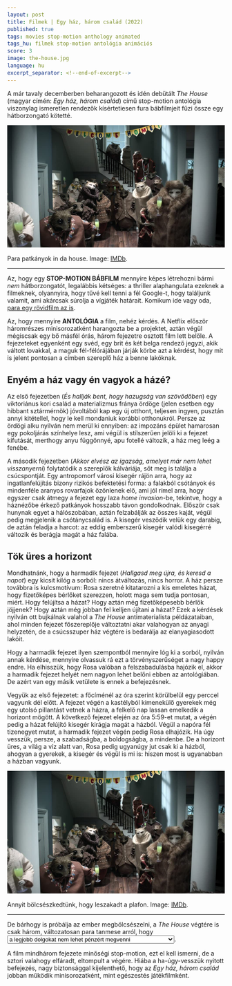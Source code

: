 ```yaml
---
layout: post
title: Filmek | Egy ház, három család (2022)
published: true
tags: movies stop-motion anthology animated
tags_hu: filmek stop-motion antológia animációs
score: 3
image: the-house.jpg
language: hu
excerpt_separator: <!--end-of-excerpt-->
---
```

<p>A már tavaly decemberben beharangozott és idén debütált <i>The House</i> (magyar címén: <i>Egy ház, három család</i>) című stop-motion antológia viszonylag ismeretlen rendezők kísértetiesen fura bábfilmjeit fűzi össze egy hátborzongató kötetté.</p>
<!--end-of-excerpt-->
<p><img src="/assets/the-house.jpg"></p>

<p>Para patkányok in da house. Image: <a href="https://www.imdb.com/title/tt0338526/mediaviewer/rm3526487041" target="_blank">IMDb</a>.</p>

<hr>

<p>Az, hogy egy <b>STOP-MOTION BÁBFILM</b> mennyire képes létrehozni bármi <i>nem</i> hátborzongatót, legalábbis kétséges: a thriller alaphangulata ezeknek a filmeknek, olyannyira, hogy tűvé kell tenni a fél Google-t, hogy találjunk valamit, ami akárcsak súrolja a vígjáték határait. Komikum ide vagy oda, <a href="https://www.youtube.com/watch?v=paiVZ93ZroU" target="_blank">para egy rövidfilm az is</a>.</p>
<p>Az, hogy mennyire <b>ANTOLÓGIA</b> a film, nehéz kérdés. A Netflix először háromrészes minisorozatként harangozta be a projektet, aztán végül mégiscsak egy bő másfél órás, három fejezetre osztott film lett belőle. A fejezeteket egyenként egy svéd, egy brit és két belga rendező jegyzi, akik váltott lovakkal, a maguk fél-félórájában járják körbe azt a kérdést, hogy mit is jelent pontosan a címben szereplő ház a benne lakóknak.</p>
<h2>Enyém a ház vagy én vagyok a házé?</h2>
<p>Az első fejezetben (<i>És hallják bent, hogy hazugság van szövődőben</i>) egy viktoriánus kori család a materializmus fránya ördöge (jelen esetben egy hibbant sztármérnök) jóvoltából kap egy új otthont, teljesen ingyen, pusztán annyi kitétellel, hogy le kell mondaniuk korábbi otthonukról. Persze az ördögi alku nyilván nem merül ki ennyiben: az impozáns épület hamarosan egy pokoljárás színhelye lesz, ami végül is stílszerűen jelöli ki a fejezet kifutását, merthogy anyu függönnyé, apu fotellé változik, a ház meg leég a fenébe.</p>
<p>A második fejezetben (<i>Akkor elvész az igazság, amelyet már nem lehet visszanyerni</i>) folytatódik a szereplők kálváriája, sőt meg is találja a csúcspontját. Egy antropomorf városi kisegér rájön arra, hogy az ingatlanfelújítás bizony rizikós befektetési forma: a falakból csótányok és mindenféle aranyos rovarfajok özönlenek elő, ami jól rímel arra, hogy egyszer csak átmegy a fejezet egy laza <i>home invasion</i>-be, tekintve, hogy a háznézőbe érkező patkányok hosszabb távon gondolkodnak. Először csak hunynak egyet a hálószobában, aztán felzabálják az összes kaját, végül pedig megjelenik a csótánycsalád is. A kisegér vesződik velük egy darabig, de aztán feladja a harcot: az eddig emberszerű kisegér valódi kisegérré változik és berágja magát a ház falába.</p>
<h2>Tök üres a horizont</h2>
<p>Mondhatnánk, hogy a harmadik fejezet (<i>Hallgasd meg újra, és keresd a napot</i>) egy kicsit kilóg a sorból: nincs átváltozás, nincs horror. A ház persze továbbra is kulcsmotívum: Rosa szeretné kitatarozni a kis emeletes házat, hogy fizetőképes bérlőket szerezzen, holott maga sem tudja pontosan, miért. Hogy felújítsa a házat? Hogy aztán még fizetőképesebb bérlők jöjjenek? Hogy aztán még jobban fel kelljen újítani a házat? Ezek a kérdések nyilván ott bujkálnak valahol a <i>The House</i> antimaterialista példázataiban, ahol minden fejezet főszereplője változtatni akar valahogyan az anyagi helyzetén, de a csúcsszuper ház végtére is bedarálja az elanyagiasodott lakóit.</p>
<p>Hogy a harmadik fejezet ilyen szempontból mennyire lóg ki a sorból, nyilván annak kérdése, mennyire olvassuk rá ezt a törvényszerűséget a nagy happy endre. Ha elhisszük, hogy Rosa valóban a felszabadulásba hajózik el, akkor a harmadik fejezet helyét nem nagyon lehet belőni ebben az antológiában. De azért van egy másik vetülete is ennek a befejezésnek.</p>
<p>Vegyük az első fejezetet: a főcíménél az óra szerint körülbelül egy perccel vagyunk dél előtt. A fejezet végén a kastélyból kimenekülő gyerekek még egy utolsó pillantást vetnek a házra, a felkelő nap lassan emelkedik a horizont mögött. A következő fejezet elején az óra 5:59-et mutat, a végén pedig a házat felújító kisegér kirágja magát a házból. Végül a napóra fél tizenegyet mutat, a harmadik fejezet végén pedig Rosa elhajózik. Ha úgy vesszük, persze, a szabadságba, a boldogságba, a mindenbe. De a horizont üres, a világ a víz alatt van, Rosa pedig ugyanúgy jut csak ki a házból, ahogyan a gyerekek, a kisegér és végül is mi is: hiszen most is ugyanabban a házban vagyunk.</p>

<p><img src="/assets/the-house.jpg"></p>

<p>Annyit bölcsészkedtünk, hogy leszakadt a plafon. Image: <a href="https://www.imdb.com/title/tt0338526/mediaviewer/rm3576818689" target="_blank">IMDb</a>.</p>

<hr>

<p>De bárhogy is próbálja az ember megbölcsészelni, a <i>The House</i> végtére is csak három, változatosan para tanmese arról, hogy <select>
<option>a legjobb dolgokat nem lehet pénzért megvenni</option>
<option>a legfontosabb a család</option>
<option>az ingatlan veszélyes befektetés</option>
<option>aki függönyöket varr magának, végül maga is függönnyé válik</option>
</select>.</p>
<p>A film mindhárom fejezete minőségi stop-motion, ezt el kell ismerni, de a sztori valahogy elfáradt, eltompult a végére. Hiába a ha-úgy-vesszük nyitott befejezés, nagy biztonsággal kijelenthető, hogy az <i>Egy ház, három család</i> jobban működik minisorozatként, mint egészestés játékfilmként.</p>